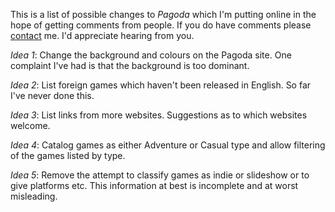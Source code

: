 This is a list of possible changes to *Pagoda* which I'm
putting online in the hope of getting comments from people.
If you do have comments please [contact](contact) me.  I'd
appreciate hearing from you.

*Idea 1*: Change the background and colours on the Pagoda
site.  One complaint I've had is that the background is too
dominant.

*Idea 2*: List foreign games which haven't been released in
English.  So far I've never done this.

*Idea 3*: List links from more websites.  Suggestions
as to which websites welcome.

*Idea 4*: Catalog games as either Adventure or Casual type and
allow filtering of the games listed by type.

*Idea 5*: Remove the attempt to classify games as indie or
slideshow or to give platforms etc.  This information at
best is  incomplete and at worst misleading.
